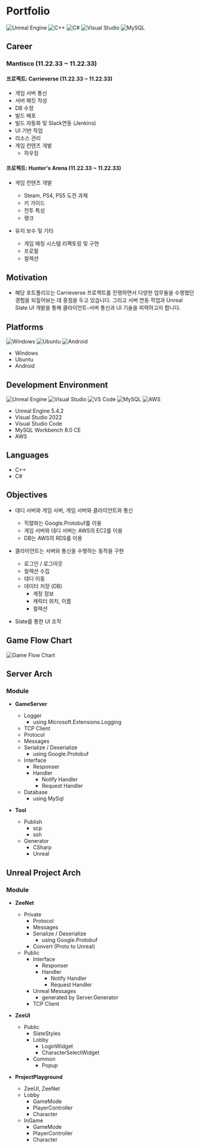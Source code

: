 # Portfolio

![Unreal Engine](https://img.icons8.com/color/48/000000/unreal-engine.png) ![C++](https://img.icons8.com/color/48/000000/c-plus-plus-logo.png) ![C#](https://img.icons8.com/color/48/000000/c-sharp-logo.png) ![Visual Studio](https://img.icons8.com/color/48/000000/visual-studio.png) ![MySQL](https://img.icons8.com/color/48/000000/mysql-logo.png)

## Career

### Mantisco (11.22.33 ~ 11.22.33)

#### 프로젝트: Carrieverse (11.22.33 ~ 11.22.33)

- 게임 서버 통신
- 서버 패킷 작성
- DB 수정
- 빌드 배포
- 빌드 자동화 및 Slack연동 (Jenkins)
- UI 기반 작업
- 리소스 관리
- 게임 컨텐츠 개발
  - 하우징

#### 프로젝트: Hunter's Arena (11.22.33 ~ 11.22.33)

- 게임 컨텐츠 개발
  - Steam, PS4, PS5 도전 과제
  - 키 가이드 
  - 전투 특성
  - 랭크

- 유지 보수 및 기타
  - 게임 매칭 시스템 리팩토링 및 구현
  - 프로필
  - 컬렉션

## Motivation

- 해당 포트폴리오는 Carrieverse 프로젝트를 진행하면서 다양한 업무들을 수행했던 경험을 되짚어보는 데 중점을 두고 있습니다. 그리고 서버 연동 작업과 Unreal Slate UI 개발을 통해 클라이언트-서버 통신과 UI 기술을 피력하고자 합니다.

## Platforms

![Windows](https://img.icons8.com/color/48/000000/windows-10.png) ![Ubuntu](https://img.icons8.com/color/48/000000/ubuntu--v1.png) ![Android](https://img.icons8.com/color/48/000000/android-os.png)

- Windows 
- Ubuntu 
- Android 

## Development Environment

![Unreal Engine](https://img.icons8.com/color/48/000000/unreal-engine.png) ![Visual Studio](https://img.icons8.com/color/48/000000/visual-studio.png) ![VS Code](https://img.icons8.com/color/48/000000/visual-studio-code-2019.png) ![MySQL](https://img.icons8.com/color/48/000000/mysql-logo.png) ![AWS](https://img.icons8.com/color/48/000000/amazon-web-services.png)

- Unreal Engine 5.4.2
- Visual Studio 2022
- Visual Studio Code
- MySQL Workbench 8.0 CE
- AWS

## Languages

- C++
- C# 

## Objectives

- 데디 서버와 게임 서버, 게임 서버와 클라이언트와 통신
  - 직렬화는 Google.Protobuf를 이용
  - 게임 서버와 데디 서버는 AWS의 EC2를 이용
  - DB는 AWS의 RDS를 이용

- 클라이언트는 서버와 통신을 수행하는 동작을 구현
  - 로그인 / 로그아웃
  - 컬렉션 수집
  - 데디 이동
  - 데이터 저장 (DB)
    - 계정 정보
    - 캐릭터 위치, 이름
    - 컬렉션

- Slate를 통한 UI 조작

## Game Flow Chart

![Game Flow Chart](blob/main/flowchart.png)

## Server Arch

### Module

- **GameServer**
  - Logger
    - using Microsoft.Extensions.Logging
  - TCP Client
  - Protocol
  - Messages
  - Serialize / Deserialize
    - using Google.Protobuf
  - Interface
    - Responser
    - Handler
      - Notify Handler
      - Request Handler
  - Database
    - using MySql

- **Tool**
  - Publish
    - scp
    - ssh
  - Generator
    - CSharp
    - Unreal

## Unreal Project Arch

### Module

- **ZeeNet**
  - Private
    - Protocol
    - Messages
    - Serialize / Deserialize
      - using Google.Protobuf
    - Convert (Proto to Unreal)
  - Public 
    - Interface
      - Responser
      - Handler
        - Notify Handler
        - Request Handler
    - Unreal Messages
      - generated by Server.Generator
    - TCP Client

- **ZeeUI**
  - Public 
    - SlateStyles
    - Lobby
      - LoginWidget
      - CharacterSelectWidget
    - Common
      - Popup

- **ProjectPlayground**
  - ZeeUI, ZeeNet
  - Lobby
    - GameMode
    - PlayerController
    - Character
  - InGame
    - GameMode
    - PlayerController
    - Character
